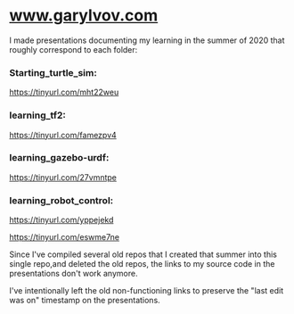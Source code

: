 # www.garylvov.com

I made presentations documenting my learning in the summer of 2020 that roughly correspond to each folder:
### Starting_turtle_sim:

https://tinyurl.com/mht22weu
### learning_tf2:

https://tinyurl.com/famezpv4
### learning_gazebo-urdf:

https://tinyurl.com/27vmntpe
### learning_robot_control:

https://tinyurl.com/yppejekd

https://tinyurl.com/eswme7ne

Since I've compiled several old repos that I created that summer into this single repo,and deleted the old repos, 
the links to my source code in the presentations don't work anymore.

I've intentionally left the old non-functioning links to preserve the "last edit was on" timestamp on the presentations.
